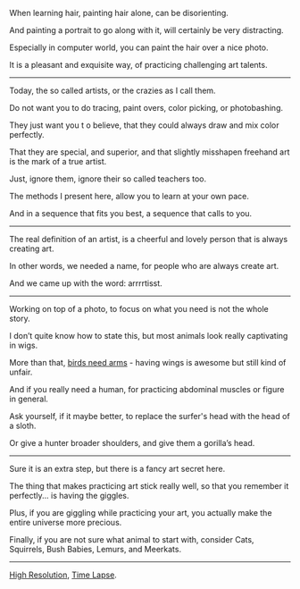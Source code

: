 When learning hair,
painting hair alone, can be disorienting.

And painting a portrait to go along with it,
will certainly be very distracting.

Especially in computer world,
you can paint the hair over a nice photo.

It is a pleasant and exquisite way,
of practicing challenging art talents.

---

Today, the so called artists,
or the crazies as I call them.

Do not want you to do tracing, paint overs,
color picking, or photobashing.

They just want you t o believe,
that they could always draw and mix color perfectly.

That they are special, and superior,
and that slightly misshapen freehand art is the mark of a true artist.

Just, ignore them,
ignore their so called teachers too.

The methods I present here,
allow you to learn at your own pace.

And in a sequence that fits you best,
a sequence that calls to you.

---

The real definition of an artist,
is a cheerful and lovely person that is always creating art.

In other words, we needed a name,
for people who are always create art.

And we came up with the word:
arrrrtisst.

---

Working on top of a photo,
to focus on what you need is not the whole story.

I don’t quite know how to state this,
but most animals look really captivating in wigs.

More than that,
[birds need arms][1] - having wings is awesome but still kind of unfair.

And if you really need a human,
for practicing abdominal muscles or figure in general.

Ask yourself, if it maybe better,
to replace the surfer's head with the head of a sloth.

Or give a hunter broader shoulders,
and give them a gorilla’s head.

---

Sure it is an extra step,
but there is a fancy art secret here.

The thing that makes practicing art stick really well,
so that you remember it perfectly... is having the giggles.

Plus, if you are giggling while practicing your art,
you actually make the entire universe more precious.

Finally, if you are not sure what animal to start with,
consider Cats, Squirrels, Bush Babies, Lemurs, and Meerkats.

---

[High Resolution][2],
[Time Lapse][3].

[1]: https://www.reddit.com/r/birdswitharms/
[2]: https://www.reddit.com/user/catpea-com/comments/wblo1h/purrdy/
[3]: https://youtu.be/Nj7_rqW5WRg
